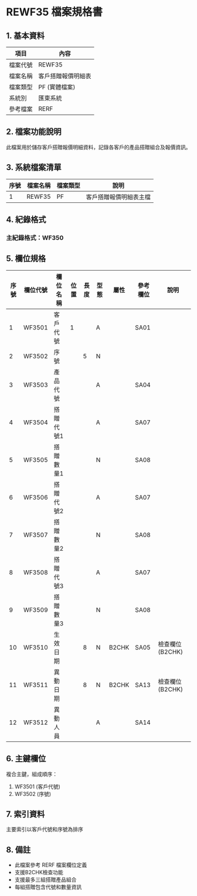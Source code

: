 # REWF35 檔案規格書

## 1. 基本資料

| 項目 | 內容 |
|------|------|
| 檔案代號 | REWF35 |
| 檔案名稱 | 客戶搭贈報價明細表 |
| 檔案類型 | PF (實體檔案) |
| 系統別 | 匯東系統 |
| 參考檔案 | RERF |

## 2. 檔案功能說明

此檔案用於儲存客戶搭贈報價明細資料，記錄各客戶的產品搭贈組合及報價資訊。

## 3. 系統檔案清單

| 序號 | 檔案名稱 | 檔案類型 | 說明 |
|------|----------|----------|------|
| 1 | REWF35 | PF | 客戶搭贈報價明細表主檔 |

## 4. 紀錄格式

### 主紀錄格式：WF350

## 5. 欄位規格

| 序號 | 欄位代號 | 欄位名稱 | 位置 | 長度 | 型態 | 屬性 | 參考欄位 | 說明 |
|------|----------|----------|------|------|------|------|----------|------|
| 1 | WF3501 | 客戶代號 | 1 | | A | | SA01 | |
| 2 | WF3502 | 序號 | | 5 | N | | | |
| 3 | WF3503 | 產品代號 | | | A | | SA04 | |
| 4 | WF3504 | 搭贈代號1 | | | A | | SA07 | |
| 5 | WF3505 | 搭贈數量1 | | | N | | SA08 | |
| 6 | WF3506 | 搭贈代號2 | | | A | | SA07 | |
| 7 | WF3507 | 搭贈數量2 | | | N | | SA08 | |
| 8 | WF3508 | 搭贈代號3 | | | A | | SA07 | |
| 9 | WF3509 | 搭贈數量3 | | | N | | SA08 | |
| 10 | WF3510 | 生效日期 | | 8 | N | B2CHK | SA05 | 檢查欄位(B2CHK) |
| 11 | WF3511 | 異動日期 | | 8 | N | B2CHK | SA13 | 檢查欄位(B2CHK) |
| 12 | WF3512 | 異動人員 | | | A | | SA14 | |

## 6. 主鍵欄位

複合主鍵，組成順序：
1. WF3501 (客戶代號)
2. WF3502 (序號)

## 7. 索引資料

主要索引以客戶代號和序號為排序

## 8. 備註

- 此檔案參考 RERF 檔案欄位定義
- 支援B2CHK檢查功能
- 支援最多三組搭贈產品組合
- 每組搭贈包含代號和數量資訊 